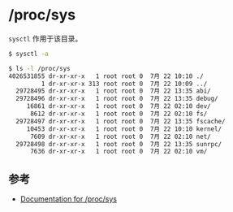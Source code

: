 # /proc/sys

`sysctl` 作用于该目录。

```sh
$ sysctl -a
```

```sh
$ ls -l /proc/sys
4026531855 dr-xr-xr-x   1 root root 0  7月 22 10:10 ./
         1 dr-xr-xr-x 313 root root 0  7月 22 10:09 ../
  29728495 dr-xr-xr-x   1 root root 0  7月 22 13:35 abi/
  29728496 dr-xr-xr-x   1 root root 0  7月 22 13:35 debug/
     16861 dr-xr-xr-x   1 root root 0  7月 22 02:10 dev/
      8612 dr-xr-xr-x   1 root root 0  7月 22 02:10 fs/
  29728497 dr-xr-xr-x   1 root root 0  7月 22 13:35 fscache/
     10453 dr-xr-xr-x   1 root root 0  7月 22 10:10 kernel/
      7609 dr-xr-xr-x   1 root root 0  7月 22 02:10 net/
  29728498 dr-xr-xr-x   1 root root 0  7月 22 13:35 sunrpc/
      7636 dr-xr-xr-x   1 root root 0  7月 22 02:10 vm/
```

## 参考

* [Documentation for /proc/sys](https://www.kernel.org/doc/html/latest/admin-guide/sysctl/index.html)
